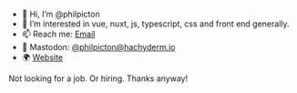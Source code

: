 - 👋 Hi, I’m @philpicton
- 👀 I’m interested in vue, nuxt, js, typescript, css and front end generally. 
- 📫 Reach me: [Email](mailto:hi@philpicton.dev)
- 🦖 Mastodon: [@philpicton@hachyderm.io](https://hachyderm.io/web/@philpicton)
- 🌍 [Website](https://philpicton.dev)

Not looking for a job. Or hiring. Thanks anyway!
